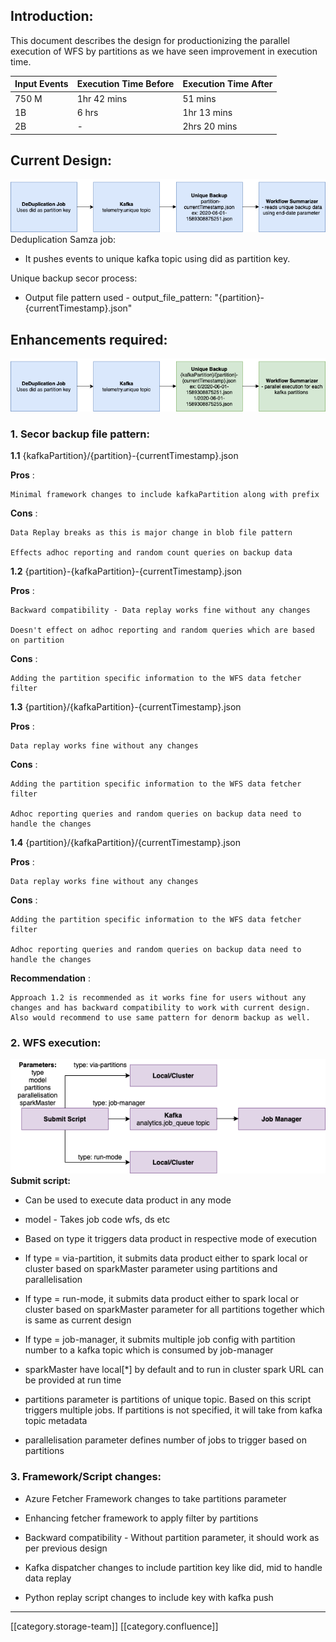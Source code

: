 
## Introduction:
This document describes the design for productionizing the parallel execution of WFS by partitions as we have seen improvement in execution time.



|  **Input Events**  |  **Execution Time Before**  |  **Execution Time After**  | 
|  --- |  --- |  --- | 
| 750 M | 1hr 42 mins | 51 mins | 
| 1B | 6 hrs | 1hr 13 mins | 
| 2B | - | 2hrs 20 mins | 


## Current Design:
![](images/storage/wfs-design.png)Deduplication Samza job:
* It pushes events to unique kafka topic using did as partition key.



Unique backup secor process:
* Output file pattern used - output_file_pattern: "{partition}-{currentTimestamp}.json"




## Enhancements required:
![](images/storage/WFS-changes.png)
### 1. Secor backup file pattern:
 **1.1** {kafkaPartition}/{partition}-{currentTimestamp}.json

 **Pros** :

    Minimal framework changes to include kafkaPartition along with prefix

 **Cons** :

    Data Replay breaks as this is major change in blob file pattern

    Effects adhoc reporting and random count queries on backup data



 **1.2** {partition}-{kafkaPartition}-{currentTimestamp}.json

 **Pros** :

    Backward compatibility - Data replay works fine without any changes

    Doesn't effect on adhoc reporting and random queries which are based on partition

 **Cons** :

    Adding the partition specific information to the WFS data fetcher filter



 **1.3**  {partition}/{kafkaPartition}-{currentTimestamp}.json

 **Pros** :

    Data replay works fine without any changes

 **Cons** :

    Adding the partition specific information to the WFS data fetcher filter

    Adhoc reporting queries and random queries on backup data need to handle the changes



 **1.4**  {partition}/{kafkaPartition}/{currentTimestamp}.json

 **Pros** :

    Data replay works fine without any changes

 **Cons** :

    Adding the partition specific information to the WFS data fetcher filter

    Adhoc reporting queries and random queries on backup data need to handle the changes

 **Recommendation** :

    Approach 1.2 is recommended as it works fine for users without any changes and has backward compatibility to work with current design. Also would recommend to use same pattern for denorm backup as well.


### 2. WFS execution:
![](images/storage/wfs-design%20(2).png) **Submit script:** 


* Can be used to execute data product in any mode


* model - Takes job code wfs, ds etc


* Based on type it triggers data product in respective mode of execution


* If type = via-partition, it submits data product either to spark local or cluster based on sparkMaster parameter using partitions and parallelisation


* If type = run-mode, it submits data product either to spark local or cluster based on sparkMaster parameter for all partitions together which is same as current design


* If type = job-manager, it submits multiple job config with partition number to a kafka topic which is consumed by job-manager


* sparkMaster have local[\*] by default and to run in cluster spark URL can be provided at run time


* partitions parameter is partitions of unique topic. Based on this script triggers multiple jobs. If partitions is not specified, it will take from kafka topic metadata


* parallelisation parameter defines number of jobs to trigger based on partitions




### 3. Framework/Script changes:

* Azure Fetcher Framework changes to take partitions parameter


* Enhancing fetcher framework to apply filter by partitions


* Backward compatibility - Without partition parameter, it should work as per previous design


* Kafka dispatcher changes to include partition key like did, mid to handle data replay


* Python replay script changes to include key with kafka push





*****

[[category.storage-team]] 
[[category.confluence]] 
